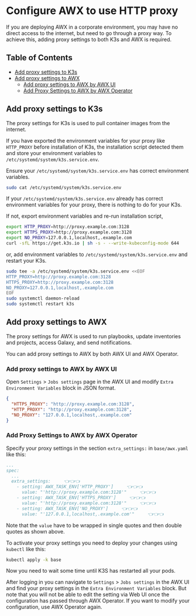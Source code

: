 <!-- omit in toc -->
# Configure AWX to use HTTP proxy

If you are deploying AWX in a corporate environment, you may have no direct access to the internet, but need to go through a proxy way. To achieve this, adding proxy settings to both K3s and AWX is required.

<!-- omit in toc -->
## Table of Contents

- [Add proxy settings to K3s](#add-proxy-settings-to-k3s)
- [Add proxy settings to AWX](#add-proxy-settings-to-awx)
  - [Add proxy settings to AWX by AWX UI](#add-proxy-settings-to-awx-by-awx-ui)
  - [Add Proxy Settings to AWX by AWX Operator](#add-proxy-settings-to-awx-by-awx-operator)

## Add proxy settings to K3s

The proxy settings for K3s is used to pull container images from the internet.

If you have exported the environment variables for your proxy like `HTTP_PROXY` before installation of K3s, the installation script detected them and store your environment variables to `/etc/systemd/system/k3s.service.env`.

Ensure your `/etc/systemd/system/k3s.service.env` has correct environment variables.

```bash
sudo cat /etc/systemd/system/k3s.service.env
```

If your `/etc/systemd/system/k3s.service.env` already has correct environment variables for your proxy, there is nothing to do for your K3s.

If not, export environment variables and re-run installation script,

```bash
export HTTP_PROXY=http://proxy.example.com:3128
export HTTPS_PROXY=http://proxy.example.com:3128
export NO_PROXY=127.0.0.1,localhost,.example.com
curl -sfL https://get.k3s.io | sh -s - --write-kubeconfig-mode 644
```

or, add environment variables to `/etc/systemd/system/k3s.service.env` and restart your K3s.

```bash
sudo tee -a /etc/systemd/system/k3s.service.env <<EOF
HTTP_PROXY=http://proxy.example.com:3128
HTTPS_PROXY=http://proxy.example.com:3128
NO_PROXY=127.0.0.1,localhost,.example.com
EOF
sudo systemctl daemon-reload
sudo systemctl restart k3s
```

## Add proxy settings to AWX

The proxy settings for AWX is used to run playbooks, update inventories and projects, access Galaxy, and send notifications.

You can add proxy settings to AWX by both AWX UI and AWX Operator.

### Add proxy settings to AWX by AWX UI

Open `Settings` > `Jobs settings` page in the AWX UI and modify `Extra Environment Variables` block in JSON format.

```json
{
  "HTTPS_PROXY": "http://proxy.example.com:3128",
  "HTTP_PROXY": "http://proxy.example.com:3128",
  "NO_PROXY": "127.0.0.1,localhost,.example.com"
}
```

### Add Proxy Settings to AWX by AWX Operator

Specify your proxy settings in the section `extra_settings:` in `base/awx.yaml` like this:

```yaml
...
spec:
  ...
  extra_settings:     👈👈👈
    - setting: AWX_TASK_ENV['HTTP_PROXY']     👈👈👈
      value: "'http://proxy.example.com:3128'"     👈👈👈
    - setting: AWX_TASK_ENV['HTTPS_PROXY']     👈👈👈
      value: "'http://proxy.example.com:3128'"     👈👈👈
    - setting: AWX_TASK_ENV['NO_PROXY']     👈👈👈
      value: "'127.0.0.1,localhost,.example.com'"     👈👈👈
```

Note that the `value` have to be wrapped in single quotes and then double quotes as shown above.

To activate your proxy settings you need to deploy your changes using `kubectl` like this:

```bash
kubectl apply -k base
```

Now you need to wait some time until K3S has restarted all your pods.

After logging in you can navigate to `Settings` > `Jobs settings` in the AWX UI and find your proxy settings in the `Extra Environment Variables` block. But note that you will not be able to edit the setting via Web UI once the configuration has passed through AWX Operator. If you want to modify your configuration, use AWX Operator again.
